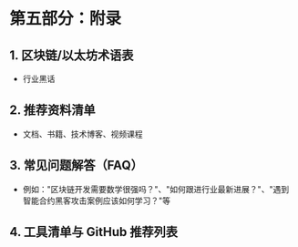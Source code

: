 # 第五部分：附录

## 1. 区块链/以太坊术语表
- 行业黑话

## 2. 推荐资料清单
- 文档、书籍、技术博客、视频课程

## 3. 常见问题解答（FAQ）
- 例如："区块链开发需要数学很强吗？"、"如何跟进行业最新进展？"、"遇到智能合约黑客攻击案例应该如何学习？"等

## 4. 工具清单与 GitHub 推荐列表 